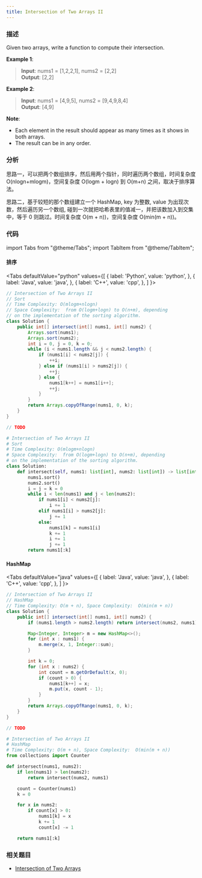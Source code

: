 ```yaml
---
title: Intersection of Two Arrays II
---
```


### 描述

Given two arrays, write a function to compute their intersection.

**Example 1**:

> **Input**: nums1 = [1,2,2,1], nums2 = [2,2]  
> **Output**: [2,2]

**Example 2**:

> **Input**: nums1 = [4,9,5], nums2 = [9,4,9,8,4]  
> **Output**: [4,9]

**Note**:

- Each element in the result should appear as many times as it shows in both arrays.
- The result can be in any order.

### 分析

思路一，可以把两个数组排序，然后用两个指针，同时遍历两个数组，时间复杂度 O(nlogn+mlogm)，空间复杂度 O(logm + logn) 到 O(m+n) 之间，取决于排序算法。

思路二，基于较短的那个数组建立一个 HashMap, key 为整数, value 为出现次数，然后遍历另一个数组, 碰到一次就把哈希表里的值减一，并把该数加入到交集中，等于 0 则跳过。时间复杂度 O(m + n))，空间复杂度 O(min(m + n))。

### 代码

import Tabs from "@theme/Tabs";
import TabItem from "@theme/TabItem";

#### 排序

<Tabs
defaultValue="python"
values={[
{ label: 'Python', value: 'python', },
{ label: 'Java', value: 'java', },
{ label: 'C++', value: 'cpp', },
]
}>
<TabItem value="java">

```java
// Intersection of Two Arrays II
// Sort
// Time Complexity: O(mlogm+nlogn)
// Space Complexity:  from O(logm+logn) to O(n+m), depending
// on the implementation of the sorting algorithm.
class Solution {
    public int[] intersect(int[] nums1, int[] nums2) {
        Arrays.sort(nums1);
        Arrays.sort(nums2);
        int i = 0, j = 0, k = 0;
        while (i < nums1.length && j < nums2.length) {
            if (nums1[i] < nums2[j]) {
                ++i;
            } else if (nums1[i] > nums2[j]) {
                ++j;
            } else {
                nums1[k++] = nums1[i++];
                ++j;
            }
        }
        return Arrays.copyOfRange(nums1, 0, k);
    }
}
```

</TabItem>
<TabItem value="cpp">

```cpp
// TODO
```

</TabItem>

<TabItem value="python">

```python
# Intersection of Two Arrays II
# Sort
# Time Complexity: O(mlogm+nlogn)
# Space Complexity:  from O(logm+logn) to O(n+m), depending
# on the implementation of the sorting algorithm.
class Solution:
    def intersect(self, nums1: list[int], nums2: list[int]) -> list[int]:
        nums1.sort()
        nums2.sort()
        i = j = k = 0
        while i < len(nums1) and j < len(nums2):
            if nums1[i] < nums2[j]:
                i += 1
            elif nums1[i] > nums2[j]:
                j += 1
            else:
                nums1[k] = nums1[i]
                k += 1
                i += 1
                j += 1
        return nums1[:k]
```

</TabItem>
</Tabs>

#### HashMap

<Tabs
defaultValue="java"
values={[
{ label: 'Java', value: 'java', },
{ label: 'C++', value: 'cpp', },
]
}>
<TabItem value="java">

```java
// Intersection of Two Arrays II
// HashMap
// Time Complexity: O(m + n), Space Complexity:  O(min(m + n))
class Solution {
    public int[] intersect(int[] nums1, int[] nums2) {
        if (nums1.length > nums2.length) return intersect(nums2, nums1);

        Map<Integer, Integer> m = new HashMap<>();
        for (int x : nums1) {
            m.merge(x, 1, Integer::sum);
        }

        int k = 0;
        for (int x : nums2) {
            int count = m.getOrDefault(x, 0);
            if (count > 0) {
                nums1[k++] = x;
                m.put(x, count - 1);
            }
        }
        return Arrays.copyOfRange(nums1, 0, k);
    }
}
```

</TabItem>
<TabItem value="cpp">

```cpp
// TODO
```

</TabItem>

<TabItem value="python">

```python
# Intersection of Two Arrays II
# HashMap
# Time Complexity: O(m + n), Space Complexity:  O(min(m + n))
from collections import Counter

def intersect(nums1, nums2):
    if len(nums1) > len(nums2):
        return intersect(nums2, nums1)

    count = Counter(nums1)
    k = 0

    for x in nums2:
        if count[x] > 0:
            nums1[k] = x
            k += 1
            count[x] -= 1

    return nums1[:k]
```

</TabItem>
</Tabs>

### 相关题目

- [Intersection of Two Arrays](intersection-of-two-arrays.md)
